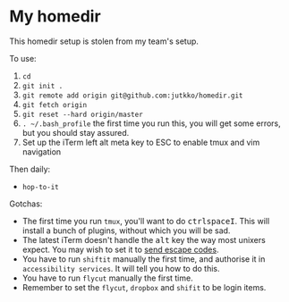 # My homedir

This homedir setup is stolen from my team's setup.

To use:

1. `cd`
1. `git init .`
1. `git remote add origin git@github.com:jutkko/homedir.git`
1. `git fetch origin`
1. `git reset --hard origin/master`
1. `. ~/.bash_profile` the first time you run this, you will get some errors,
   but you should stay assured.
1. Set up the iTerm left alt meta key to ESC to enable tmux and vim navigation

Then daily:

- `hop-to-it`

Gotchas:

- The first time you run `tmux`, you'll want to do
  <kbd>ctrl</kbd><kbd>space</kbd><kbd>I</kbd>. This will install a bunch of
  plugins, without which you will be sad.
- The latest iTerm doesn't handle the <kbd>alt</kbd> key the way most unixers expect.
  You may wish to set it to [send escape
  codes](https://www.iterm2.com/faq.html).
- You have to run `shiftit` manually the first time, and authorise it in
  `accessibility services`. It will tell you how to do this.
- You have to run `flycut` manually the first time.
- Remember to set the `flycut`, `dropbox` and `shifit` to be login items.
